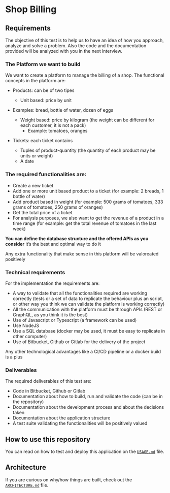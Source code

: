 # Shop Billing

## Requirements

The objective of this test is to help us to have an idea of how you approach, analyze and solve a
problem. Also the code and the documentation provided will be analyzed with you in the next
interview.

### The Platform we want to build

We want to create a platform to manage the billing of a shop. The functional concepts in the
platform are:

- Products: can be of two tipes
  - Unit based: price by unit
- Examples: bread, bottle of water, dozen of eggs
  - Weight based: price by kilogram (the weight can be different for each customer, it
is not a pack)
    - Example: tomatoes, oranges

- Tickets: each ticket contains
  - Tuples of product-quantity (the quantity of each product may be units or weight)
  - A date

### The required functionalities are:

- Create a new ticket
- Add one or more unit based product to a ticket (for example: 2 breads, 1 bottle of water)
- Add product based in weight (for example: 500 grams of tomatoes, 333 grams of
tomatoes, 250 grams of oranges)
- Get the total price of a ticket
- For analysis purposes, we also want to get the revenue of a product in a time range (for
example: get the total revenue of tomatoes in the last week)

**You can define the database structure and the offered APIs as you consider** it’s the best
and optimal way to do it

Any extra functionality that make sense in this platform will be valoreated positively

### Technical requirements

For the implementation the requirements are:

- A way to validate that all the functionalities required are working correctly (tests or a set
of data to replicate the behaviour plus an script, or other way you think we can validate
the platform is working correctly)
- All the communication with the platform must be through APIs (REST or GraphQL, as
you think it is the best)
- Use of Javascript or Typescript (a framework can be used)
- Use NodeJS
- Use a SQL database (docker may be used, it must be easy to replicate in other
computer)
- Use of Bitbucket, Github or Gitlab for the delivery of the project

Any other technological advantages like a CI/CD pipeline or a docker build is a plus

### Deliverables

The required deliverables of this test are:

- Code in Bitbucket, Github or Gitlab
- Documentation about how to build, run and validate the code (can be in the repository)
- Documentation about the development process and about the decisions taken
- Documentation about the application structure
- A test suite validating the functionalities will be positively valued

## How to use this repository

You can read on how to test and deploy this application on the [`USAGE.md`](usage.md) file.

## Architecture

If you are curious on why/how things are built, check out the [`ARCHITECTURE.md`](architecture.md) file.

